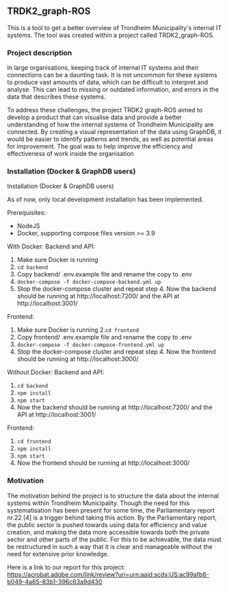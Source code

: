 ## TRDK2_graph-ROS

This is a tool to get a better overview of Trondheim Municipality's internal IT systems. The tool was created within a project called TRDK2_graph-ROS.

### Project description

In large organisations, keeping track of internal IT systems and their connections can be a daunting
task. It is not uncommon for these systems to produce vast amounts of data, which can be difficult
to interpret and analyse. This can lead to missing or outdated information, and errors in the data
that describes these systems.

To address these challenges, the project TRDK2 graph-ROS aimed to develop a product that
can visualise data and provide a better understanding of how the internal systems of Trondheim
Municipality are connected. By creating a visual representation of the data using GraphDB, 
it would be easier to identify patterns and trends, as well as
potential areas for improvement. The goal was to help improve the efficiency and effectiveness of
work inside the organisation

### Installation (Docker & GraphDB users)

Installation (Docker & GraphDB users)

As of now, only local development installation has been implemented.

Prerequisites:
* NodeJS
* Docker, supporting compose files version >= 3.9


With Docker:
Backend and API:
1. Make sure Docker is running
2. `cd backend`
3. Copy backend/ .env.example file and rename the copy to .env
4. `docker-compose -f docker-compose-backend.yml up`
5. Stop the docker-compose cluster and repeat step 4. Now the backend should be running at http://localhost:7200/ and the API at http://localhost:3001/


Frontend:
1. Make sure Docker is running
2.`cd frontend`
3. Copy frontend/ .env.example file and rename the copy to .env
4. `docker-compose -f docker-compose-frontend.yml up`
5. Stop the docker-compose cluster and repeat step 4. Now the frontend should be running at http://localhost:3000/ 

Without Docker: 
Backend and API:
1. ` cd backend `
2. ` npm install `
3. ` npm start `
4. Now the backend should be running at http://localhost:7200/ and the API at http://localhost:3001/

Frontend:
1. ` cd frontend `
2. ` npm install `
3. ` npm start `
4. Now the frontend should be running at http://localhost:3000/ 


### Motivation 

The motivation behind the project is to structure the data about the internal systems within
Trondheim Municipality. Though the need for this systematisation has been present for some time,
the Parliamentary report nr.22 [4] is a trigger behind taking this action. By the Parliamentary
report, the public sector is pushed towards using data for efficiency and value creation, and making
the data more accessible towards both the private sector and other parts of the public. For this to
be achievable, the data must be restructured in such a way that it is clear and manageable without
the need for extensive prior knowledge.


Here is a link to our report for this project: https://acrobat.adobe.com/link/review?uri=urn:aaid:scds:US:ac99afb6-b049-4a65-83b1-396c63a9d430
